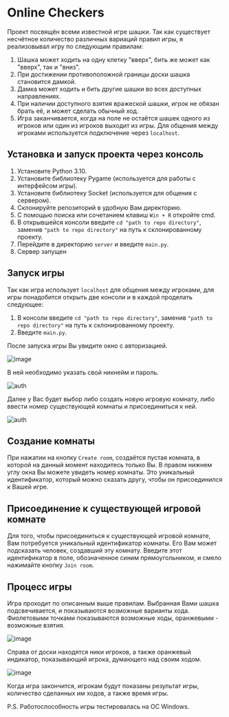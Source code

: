 # Online Checkers
Проект посвящён всеми известной игре шашки. Так как существует несчётное количество различных вариаций правил игры, я реализовывал игру по следующим правилам:
1. Шашка может ходить на одну клетку "вверх", бить же может как "вверх", так и "вниз".
2. При достижении противоположной границы доски шашка становится дамкой.
3. Дамка может ходить и бить другие шашки во всех доступных направлениях.
4. При наличии доступного взятия вражеской шашки, игрок не обязан брать её, и может сделать обычный ход.
5. Игра заканчивается, когда на поле не остаётся шашек одного из игроков или один из игроков выходит из игры.
Для общения между игроками используется подключение через `localhost`.

## Установка и запуск проекта через консоль
1. Установите Python 3.10.
2. Установите библиотеку Pygame (используется для работы с интерфейсом игры).
3. Установите библиотеку Socket (используется для общения с сервером).
4. Склонируйте репозиторий в удобную Вам директорию.
5. С помощью поиска или сочетанием клавиш `Win + R` откройте cmd.
6. В открывшейся консоли введите `cd "path to repo directory"`, заменив `"path to repo directory"` на путь к склонированному проекту.
7. Перейдите в директорию `server` и введите `main.py`.
8. Сервер запущен

## Запуск игры
Так как игра использует `localhost` для общения между игроками, для игры понадобится открыть две консоли и в каждой проделать следующее:
1. В консоли введите `cd "path to repo directory"`, заменив `"path to repo directory"` на путь к склонированному проекту.
2. Введите `main.py`.

После запуска игры Вы увидите окно с авторизацией. 

![image](https://user-images.githubusercontent.com/112124496/235989985-691ce40f-5f3d-42bd-9883-c319c72ea3e7.png)

В ней необходимо указать свой никнейм и пароль. 

![auth](https://user-images.githubusercontent.com/112124496/235991218-464c4da1-52ee-4401-b302-280ad7ad78f6.png)

Далее у Вас будет выбор либо создать новую игровую комнату, либо ввести номер существующей комнаты и присоединиться к ней.

![auth](https://user-images.githubusercontent.com/112124496/235991661-eec5a4b2-ff6c-4e87-ad91-6881ea62ea75.png)

## Создание комнаты
При нажатии на кнопку `Create room`, создаётся пустая комната, в которой на данный момент находитесь только Вы. В правом нижнем углу окна Вы можете увидеть номер комнаты. Это уникальный идентификатор, который можно сказать другу, чтобы он присоединился к Вашей игре.

## Присоединение к существующей игровой комнате
Для того, чтобы присоединиться к существующей игровой комнате, Вам потребуется уникальный идентификатор комнаты. Его Вам может подсказать человек, создавший эту комнату. Введите этот идентификатор в поле, обозначенное синим прямоугольником, и смело нажимайте кнопку `Join room`.

## Процесс игры
Игра проходит по описанным выше правилам. Выбранная Вами шашка подсвечивается, и показываются возможные варианты хода. Фиолетовыми точками показываются возможные ходы, оранжевыми - возможные взятия. 

![image](https://user-images.githubusercontent.com/112124496/235995656-f96cc562-4806-4a0f-8400-33ce67a4a16a.png)

Справа от доски находятся ники игроков, а также оранжевый индикатор, показывающий игрока, думающего над своим ходом.

![image](https://user-images.githubusercontent.com/112124496/235992160-8ad3947a-87ce-404b-8ea9-49cd4861c4cb.png)

Когда игра закончится, игрокам будут показаны результат игры, количество сделанных им ходов, а также время игры.

P.S. Работоспособность игры тестировалась на ОС Windows.
